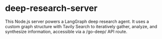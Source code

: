 # deep-research-server
This Node.js server powers a LangGraph deep research agent. It uses a custom graph structure with Tavily Search to iteratively gather, analyze, and synthesize information, accessible via a /go-deep/ API route.
